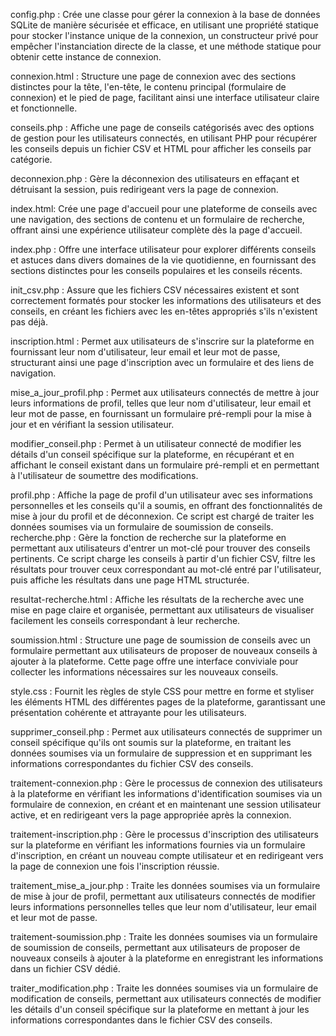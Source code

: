 config.php : Crée une classe pour gérer la connexion à la base de données SQLite de manière sécurisée et efficace, en utilisant une propriété statique pour stocker l'instance unique de la connexion, un constructeur privé pour empêcher l'instanciation directe de la classe, et une méthode statique pour obtenir cette instance de connexion.

connexion.html : Structure une page de connexion avec des sections distinctes pour la tête, l'en-tête, le contenu principal (formulaire de connexion) et le pied de page, facilitant ainsi une interface utilisateur claire et fonctionnelle.

conseils.php : Affiche une page de conseils catégorisés avec des options de gestion pour les utilisateurs connectés, en utilisant PHP pour récupérer les conseils depuis un fichier CSV et HTML pour afficher les conseils par catégorie.

deconnexion.php : Gère la déconnexion des utilisateurs en effaçant et détruisant la session, puis redirigeant vers la page de connexion.

index.html: Crée une page d'accueil pour une plateforme de conseils avec une navigation, des sections de contenu et un formulaire de recherche, offrant ainsi une expérience utilisateur complète dès la page d'accueil.

index.php : Offre une interface utilisateur pour explorer différents conseils et astuces dans divers domaines de la vie quotidienne, en fournissant des sections distinctes pour les conseils populaires et les conseils récents.

init_csv.php : Assure que les fichiers CSV nécessaires existent et sont correctement formatés pour stocker les informations des utilisateurs et des conseils, en créant les fichiers avec les en-têtes appropriés s'ils n'existent pas déjà.

inscription.html : Permet aux utilisateurs de s'inscrire sur la plateforme en fournissant leur nom d'utilisateur, leur email et leur mot de passe, structurant ainsi une page d'inscription avec un formulaire et des liens de navigation.

mise_a_jour_profil.php : Permet aux utilisateurs connectés de mettre à jour leurs informations de profil, telles que leur nom d'utilisateur, leur email et leur mot de passe, en fournissant un formulaire pré-rempli pour la mise à jour et en vérifiant la session utilisateur.

modifier_conseil.php : Permet à un utilisateur connecté de modifier les détails d'un conseil spécifique sur la plateforme, en récupérant et en affichant le conseil existant dans un formulaire pré-rempli et en permettant à l'utilisateur de soumettre des modifications.

profil.php : Affiche la page de profil d'un utilisateur avec ses informations personnelles et les conseils qu'il a soumis, en offrant des fonctionnalités de mise à jour du profil et de déconnexion.
Ce script est chargé de traiter les données soumises via un formulaire de soumission de conseils. 
recherche.php : Gère la fonction de recherche sur la plateforme en permettant aux utilisateurs d'entrer un mot-clé pour trouver des conseils pertinents. Ce script charge les conseils à partir d'un fichier CSV, filtre les résultats pour trouver ceux correspondant au mot-clé entré par l'utilisateur, puis affiche les résultats dans une page HTML structurée.

resultat-recherche.html : Affiche les résultats de la recherche avec une mise en page claire et organisée, permettant aux utilisateurs de visualiser facilement les conseils correspondant à leur recherche.

soumission.html : Structure une page de soumission de conseils avec un formulaire permettant aux utilisateurs de proposer de nouveaux conseils à ajouter à la plateforme. Cette page offre une interface conviviale pour collecter les informations nécessaires sur les nouveaux conseils.

style.css : Fournit les règles de style CSS pour mettre en forme et styliser les éléments HTML des différentes pages de la plateforme, garantissant une présentation cohérente et attrayante pour les utilisateurs.

supprimer_conseil.php : Permet aux utilisateurs connectés de supprimer un conseil spécifique qu'ils ont soumis sur la plateforme, en traitant les données soumises via un formulaire de suppression et en supprimant les informations correspondantes du fichier CSV des conseils.

traitement-connexion.php : Gère le processus de connexion des utilisateurs à la plateforme en vérifiant les informations d'identification soumises via un formulaire de connexion, en créant et en maintenant une session utilisateur active, et en redirigeant vers la page appropriée après la connexion.

traitement-inscription.php : Gère le processus d'inscription des utilisateurs sur la plateforme en vérifiant les informations fournies via un formulaire d'inscription, en créant un nouveau compte utilisateur et en redirigeant vers la page de connexion une fois l'inscription réussie.

traitement_mise_a_jour.php : Traite les données soumises via un formulaire de mise à jour de profil, permettant aux utilisateurs connectés de modifier leurs informations personnelles telles que leur nom d'utilisateur, leur email et leur mot de passe.

traitement-soumission.php : Traite les données soumises via un formulaire de soumission de conseils, permettant aux utilisateurs de proposer de nouveaux conseils à ajouter à la plateforme en enregistrant les informations dans un fichier CSV dédié.

traiter_modification.php : Traite les données soumises via un formulaire de modification de conseils, permettant aux utilisateurs connectés de modifier les détails d'un conseil spécifique sur la plateforme en mettant à jour les informations correspondantes dans le fichier CSV des conseils.






